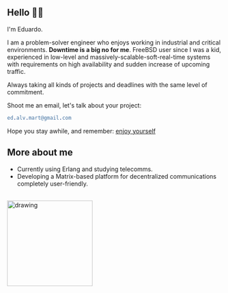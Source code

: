 ## Hello 👋🏻

I'm Eduardo.

I am a problem-solver engineer who enjoys working in industrial and critical environments. **Downtime is a big no for me**. FreeBSD user since I was a kid, experienced in low-level and massively-scalable-soft-real-time systems with requirements on high availability and sudden increase of upcoming traffic.

Always taking all kinds of projects and deadlines with the same level of commitment.

Shoot me an email, let's talk about your project:

```erl
ed.alv.mart@gmail.com
```

Hope you stay awhile, and remember: [enjoy yourself](https://www.youtube.com/watch?v=qzj4gHuH2LA)


## More about me

* Currently using Erlang and studying telecomms.
* Developing a Matrix-based platform for decentralized communications completely user-friendly.

<br/>
<img src="https://media.discordapp.net/attachments/853076833176518668/874731644618154014/FUN_ALLOWED.png" alt="drawing" width="200"/>
